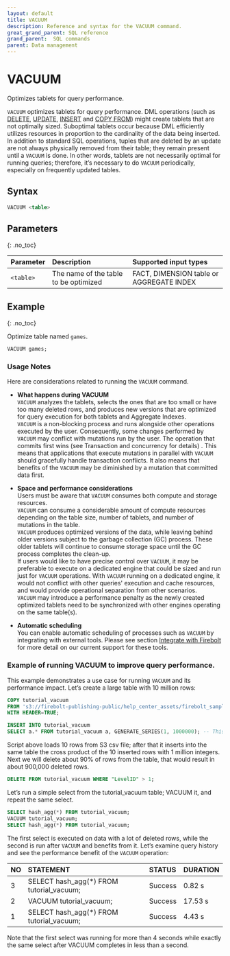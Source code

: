 ```yaml
---
layout: default
title: VACUUM
description: Reference and syntax for the VACUUM command.
great_grand_parent: SQL reference
grand_parent:  SQL commands
parent: Data management
---
```


# VACUUM
Optimizes tablets for query performance.

`VACUUM` optimizes tablets for query performance. DML operations (such as [DELETE](delete.md), [UPDATE](update.md), [INSERT](insert.md) and [COPY FROM](copy-from.md)) might create tablets that are not optimally sized. Suboptimal tablets occur because DML efficiently utilizes resources in proportion to the cardinality of the data being inserted. In addition to standard SQL operations, tuples that are deleted by an update are not always physically removed from their table; they remain present until a `VACUUM` is done. In other words, tablets are not necessarily optimal for running queries; therefore, it’s necessary to do `VACUUM` periodically, especially on frequently updated tables.

## Syntax

```sql
VACUUM <table>
```

## Parameters
{: .no_toc}

| Parameter | Description                         |Supported input types |
| :--------- | :----------------------------------- | :---------------------|
| `<table>` | The name of the table to be optimized | FACT, DIMENSION table or AGGREGATE INDEX |

## Example
{: .no_toc}

Optimize table named `games`.

```sql
VACUUM games;
```

### Usage Notes

Here are considerations related to running the `VACUUM` command.

* **What happens during VACUUM**<br>
`VACUUM` analyzes the tablets, selects the ones that are too small or have too many deleted rows, and produces new versions that are optimized for query execution for both tablets and Aggregate Indexes.<br>
`VACUUM` is a non-blocking process and runs alongside other operations executed by the user. Consequently, some changes performed by `VACUUM` may conflict with mutations run by the user. The operation that commits first wins (see Transaction and concurrency for details) . This means that applications that execute mutations in parallel with `VACUUM` should gracefully handle transaction conflicts. It also means that benefits of the `VACUUM` may be diminished by a mutation that committed data first.<br>

* **Space and performance considerations**<br>
Users must be aware that `VACUUM` consumes both compute and storage resources.<br>
`VACUUM` can consume a considerable amount of compute resources depending on the table size, number of tablets, and number of mutations in the table.<br>
`VACUUM` produces optimized versions of the data, while leaving behind older versions subject to the garbage collection (GC) process. These older tablets will continue to consume storage space until the GC process completes the clean-up.<br>
If users would like to have precise control over `VACUUM`, it may be preferable to execute on a dedicated engine that could be sized and run just for `VACUUM` operations. With `VACUUM` running on a dedicated engine, it would not conflict with other queries' execution and cache resources, and would provide operational separation from other scenarios.<br>
`VACUUM` may introduce a performance penalty as the newly created optimized tablets need to be synchronized with other engines operating on the same table(s).<br>

* **Automatic scheduling**<br>
You can enable automatic scheduling of processes such as `VACUUM` by integrating with external tools. Please see section [Integrate with Firebolt](../../../Guides/integrations/integrations.md) for more detail on our current support for these tools.

### Example of running VACUUM to improve query performance. 

This example demonstrates a use case for running `VACUUM` and its performance impact. Let’s create a large table with 10 million rows: 

```sql
COPY tutorial_vacuum 
FROM 's3://firebolt-publishing-public/help_center_assets/firebolt_sample_dataset/levels.csv'
WITH HEADER=TRUE;

INSERT INTO tutorial_vacuum
SELECT a.* FROM tutorial_vacuum a, GENERATE_SERIES(1, 1000000); -- This may run a couple of minutes
```

Script above loads 10 rows from S3 csv file; after that it inserts into the same table the cross product of the 10 inserted rows with 1 million integers.
Next we will delete about 90% of rows from the table, that would result in about 900,000 deleted rows.

```sql
DELETE FROM tutorial_vacuum WHERE "LevelID" > 1; 
```

Let’s run a simple select from the tutorial_vacuum table; VACUUM it, and repeat the same select.

```sql
SELECT hash_agg(*) FROM tutorial_vacuum;
VACUUM tutorial_vacuum;
SELECT hash_agg(*) FROM tutorial_vacuum;
```

The first select is executed on data with a lot of deleted rows, while the second is run after `VACUUM` and benefits from it. Let’s examine query history and see the performance benefit of the `VACUUM` operation:

| NO  | STATEMENT                                | STATUS   | DURATION   |
|:----|:-----------------------------------------|:---------|:-----------|
| 3   | SELECT hash_agg(*) FROM tutorial_vacuum; | Success  | 0.82 s     |
| 2   | VACUUM tutorial_vacuum;                  | Success  | 17.53 s    |
| 1   | SELECT hash_agg(*) FROM tutorial_vacuum; | Success  | 4.43 s     |


Note that the first select was running for more than 4 seconds while exactly the same select after VACUUM completes in less than a second. 
